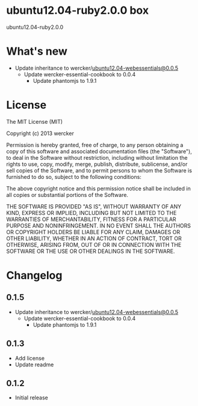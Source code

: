# ubuntu12.04-ruby2.0.0 box

ubuntu12.04-ruby2.0.0

# What's new

- Update inheritance to wercker/ubuntu12.04-webessentials@0.0.5
  - Update wercker-essential-cookbook to 0.0.4
    - Update phantomjs to 1.9.1

# License

The MIT License (MIT)

Copyright (c) 2013 wercker

Permission is hereby granted, free of charge, to any person obtaining a copy of
this software and associated documentation files (the "Software"), to deal in
the Software without restriction, including without limitation the rights to
use, copy, modify, merge, publish, distribute, sublicense, and/or sell copies of
the Software, and to permit persons to whom the Software is furnished to do so,
subject to the following conditions:

The above copyright notice and this permission notice shall be included in all
copies or substantial portions of the Software.

THE SOFTWARE IS PROVIDED "AS IS", WITHOUT WARRANTY OF ANY KIND, EXPRESS OR
IMPLIED, INCLUDING BUT NOT LIMITED TO THE WARRANTIES OF MERCHANTABILITY, FITNESS
FOR A PARTICULAR PURPOSE AND NONINFRINGEMENT. IN NO EVENT SHALL THE AUTHORS OR
COPYRIGHT HOLDERS BE LIABLE FOR ANY CLAIM, DAMAGES OR OTHER LIABILITY, WHETHER
IN AN ACTION OF CONTRACT, TORT OR OTHERWISE, ARISING FROM, OUT OF OR IN
CONNECTION WITH THE SOFTWARE OR THE USE OR OTHER DEALINGS IN THE SOFTWARE.

# Changelog

## 0.1.5

- Update inheritance to wercker/ubuntu12.04-webessentials@0.0.5
  - Update wercker-essential-cookbook to 0.0.4
    - Update phantomjs to 1.9.1

## 0.1.3

- Add license
- Update readme

## 0.1.2

- Initial release